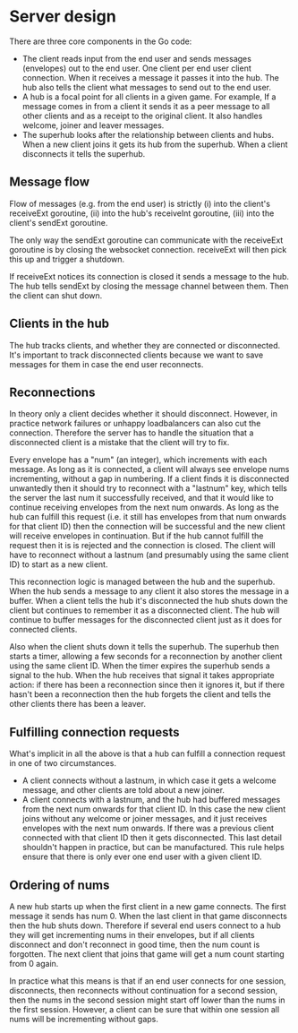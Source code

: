 # Server design

There are three core components in the Go code:

* The client reads input from the end user and sends messages (envelopes)
  out to the end user. One client per end user client connection.
  When it receives a message it passes it into the hub.
  The hub also tells the client what messages to send out to the end user.
* A hub is a focal point for all clients in a given game. For example,
  If a message comes in from a client it sends it as a peer message
  to all other clients and as a receipt to the original client.
  It also handles welcome, joiner and leaver messages.
* The superhub looks after the relationship between clients and hubs.
  When a new client joins it gets its hub from the superhub.
  When a client disconnects it tells the superhub.

## Message flow

Flow of messages (e.g. from the end user) is strictly
(i) into the client's receiveExt goroutine,
(ii) into the hub's receiveInt goroutine,
(iii) into the client's sendExt goroutine.

The only way the sendExt goroutine can communicate with the receiveExt
goroutine is by closing the websocket connection. receiveExt will then
pick this up and trigger a shutdown.

If receiveExt notices its connection is closed it sends a message to the
hub. The hub tells sendExt by closing the message channel between them.
Then the client can shut down.

## Clients in the hub

The hub tracks clients, and whether they are connected or disconnected.
It's important to track disconnected clients because we want to save messages
for them in case the end user reconnects.

## Reconnections

In theory only a client decides whether it should disconnect. However,
in practice network failures or unhappy loadbalancers can also cut the
connection. Therefore the server has to handle the situation that a
disconnected client is a mistake that the client will try to fix.

Every envelope has a "num" (an integer), which increments with each message.
As long as it is connected, a client will always see envelope
nums incrementing, without a gap in numbering.
If a client finds it is disconnected
unwantedly then it should try to reconnect with a "lastnum" key, which
tells the server the last num it successfully received, and that it would
like to continue receiving envelopes from the next num onwards. As long as the
hub can fulfill this request (i.e. it still has envelopes from
that num onwards for that client ID) then the connection will be
successful and the new client will receive envelopes in continuation.
But if the hub cannot fulfill the request then it is
is rejected and the connection is closed. The client will have to reconnect
without a lastnum (and presumably using the same client ID) to start
as a new client.

This reconnection logic is managed between the hub and the superhub.
When the hub sends a message to any client it also stores the message
in a buffer.
When a client tells the hub it's disconnected the hub shuts down the client
but continues to remember it as a disconnected client. The hub will continue
to buffer messages for the disconnected client just as it does for
connected clients.

Also when the client shuts down it tells the superhub. The superhub
then starts a timer, allowing a few seconds for a reconnection by another
client using the same client ID. When the timer expires the
superhub sends a signal to the hub. When the hub receives that signal it takes
appropriate action: if there has been a reconnection since then it ignores
it, but if there hasn't been a reconnection then the hub forgets the
client and tells the other clients there has been a leaver.

## Fulfilling connection requests

What's implicit in all the above is that a hub can fulfill a connection
request in one of two circumstances.

* A client connects without
  a lastnum, in which case it gets a welcome message, and other clients
  are told about a new joiner.
* A client connects with a lastnum,
  and the hub had buffered messages from the next num onwards for that
  client ID. In this case the new client joins without any welcome or joiner
  messages, and it just receives envelopes with the next num onwards.
  If there was a previous client connected with that client ID then it
  gets disconnected. This last detail shouldn't happen in practice,
  but can be manufactured.
  This rule helps ensure that there is only ever one end user with a
  given client ID.

## Ordering of nums

A new hub starts up when the first client in a new game connects.
The first message it sends has num 0. When the last client in that game
disconnects then the hub shuts down.
Therefore if several end users connect to a hub they will get incrementing
nums in their envelopes, but if all clients disconnect and don't reconnect
in good time, then the num count is forgotten. The next client that joins
that game will get a num count starting from 0 again.

In practice what this means is that if an end user connects for one session,
disconnects, then reconnects without continuation for a second session,
then the nums in the second session might start off lower than the nums in the
first session. However, a client can be sure that within one session
all nums will be incrementing without gaps.

